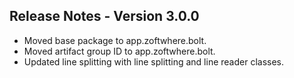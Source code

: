 ## Release Notes - Version 3.0.0

* Moved base package to app.zoftwhere.bolt.
* Moved artifact group ID to app.zoftwhere.bolt.
* Updated line splitting with line splitting and line reader classes.
